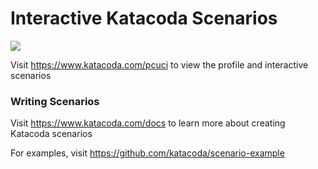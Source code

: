 # Interactive Katacoda Scenarios

[![](http://shields.katacoda.com/katacoda/pcuci/count.svg)](https://www.katacoda.com/pcuci "Get your profile on Katacoda.com")

Visit https://www.katacoda.com/pcuci to view the profile and interactive scenarios

### Writing Scenarios
Visit https://www.katacoda.com/docs to learn more about creating Katacoda scenarios

For examples, visit https://github.com/katacoda/scenario-example
